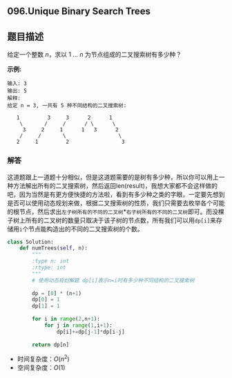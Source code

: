 ## 096.**Unique Binary Search Trees**

## 题目描述

给定一个整数 *n*，求以 1 ... *n* 为节点组成的二叉搜索树有多少种？

**示例:**

```
输入: 3
输出: 5
解释:
给定 n = 3, 一共有 5 种不同结构的二叉搜索树:

   1         3     3      2      1
    \       /     /      / \      \
     3     2     1      1   3      2
    /     /       \                 \
   2     1         2                 3
```



### 解答

​	这道题跟上一道题十分相似，但是这道题需要的是树有多少种，所以你可以用上一种方法解出所有的二叉搜索树，然后返回len(result)，我想大家都不会这样做的吧，因为当然是有更方便快捷的方法啦，看到有多少种之类的字眼，一定要先想到是否可以使用动态规划来做，根据二叉搜索树的性质，我们只需要去枚举各个可能的根节点，然后求出`左子树所有的不同的二叉树`*`右子树所有的不同的二叉树`即可。而没棵子树上所有的二叉树的数量只取决于该子树的节点数，所有我们可以用`dp[i]`来存储用`i`个节点能构造出的不同的二叉搜索树的个数。

```python
class Solution:
    def numTrees(self, n):
        """
        :type n: int
        :rtype: int
        """
        # 使用动态规划解题 dp[i]表示n=i时有多少种不同结构的二叉搜索树
        
        dp = [0] * (n+1)
        dp[0] = 1
        dp[1] = 1
        
        for i in range(2,n+1):
            for j in range(1,i+1):
                dp[i]+=dp[j-1]*dp[i-j]
        
        return dp[n]
```

- 时间复杂度：$O(n^2)$
- 空间复杂度：$O(1)$ 